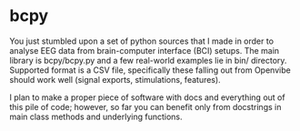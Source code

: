 # bcpy
You just stumbled upon a set of python sources that I made in order to analyse EEG data from brain-computer interface (BCI) setups. The main library is bcpy/bcpy.py and a few real-world examples lie in bin/ directory. Supported format is a CSV file, specifically these falling out from Openvibe should work well (signal exports, stimulations, features).

I plan to make a proper piece of software with docs and everything out of this pile of code; however, so far you can benefit only from docstrings in main class methods and underlying functions.

